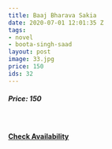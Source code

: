 ```yaml
---
title: Baaj Bharava Sakia
date: 2020-07-01 12:01:35 Z
tags:
- novel
- boota-singh-saad
layout: post
image: 33.jpg
price: 150
ids: 32
---
```


<h5>Price: 150</h5><br>




<h4><a class="add-cart cart1" href="{{ site.baseurl }}/books#32"><b>Check Availability</b></a></h4>

<body>
 <script src="{{ site.baseurl }}/js/main.js"></script>
 </body>